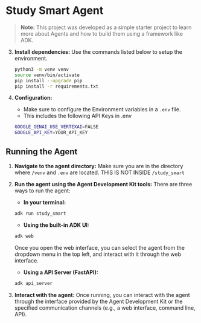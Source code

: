 # Study Smart Agent

> **Note:** This project was developed as a simple starter project to learn more about Agents and how to build them using a framework like ADK.

3.  **Install dependencies:**
    Use the commands listed below to setup the environment.
    ```bash
    python3 -m venv venv
    source venv/bin/activate
    pip install --upgrade pip
    pip install -r requirements.txt
    ```

4.  **Configuration:**
    *   Make sure to configure the Environment variables in a ```.env``` file.
    *   This includes the following API Keys in .env
    ```bash
    GOOGLE_GENAI_USE_VERTEXAI=FALSE
    GOOGLE_API_KEY=YOUR_API_KEY
    ```

## Running the Agent

1.  **Navigate to the agent directory:**
    Make sure you are in the directory where ```/venv``` and ```.env``` are located. THIS IS NOT INSIDE ```/study_smart```

2.  **Run the agent using the Agent Development Kit tools:**
    There are three ways to run the agent:
    * **In your terminal:**
    ```bash
    adk run study_smart
    ```

    * **Using the built-in ADK UI:**
    ```bash
    adk web
    ```
    Once you open the web interface, you can select the agent from the dropdown menu in the top left, and interact with it through the web interface.

    * **Using a API Server (FastAPI):**
    ```bash
    adk api_server
    ```

3.  **Interact with the agent:**
    Once running, you can interact with the agent through the interface provided by the Agent Development Kit or the specified communication channels (e.g., a web interface, command line, API).
